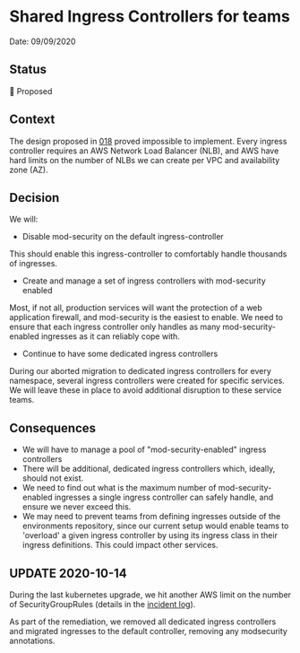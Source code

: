 # Shared Ingress Controllers for teams

Date: 09/09/2020

## Status

🤔 Proposed

## Context

The design proposed in [018](018-Dedicated-Ingress-Controllers.md) proved
impossible to implement. Every ingress controller requires an AWS Network Load
Balancer (NLB), and AWS have hard limits on the number of NLBs we can create
per VPC and availability zone (AZ).

## Decision

We will:

* Disable mod-security on the default ingress-controller

This should enable this ingress-controller to comfortably handle thousands of ingresses.

* Create and manage a set of ingress controllers with mod-security enabled

Most, if not all, production services will want the protection of a web
application firewall, and mod-security is the easiest to enable. We need to
ensure that each ingress controller only handles as many mod-security-enabled
ingresses as it can reliably cope with.

* Continue to have some dedicated ingress controllers

During our aborted migration to dedicated ingress controllers for every
namespace, several ingress controllers were created for specific services. We
will leave these in place to avoid additional disruption to these service
teams.

## Consequences

* We will have to manage a pool of "mod-security-enabled" ingress controllers
* There will be additional, dedicated ingress controllers which, ideally,
  should not exist.
* We need to find out what is the maximum number of mod-security-enabled
  ingresses a single ingress controller can safely handle, and ensure we never
  exceed this.
* We may need to prevent teams from defining ingresses outside of the
  environments repository, since our current setup would enable teams to
  'overload' a given ingress controller by using its ingress class in their
  ingress definitions. This could impact other services.
  
## UPDATE 2020-10-14

During the last kubernetes upgrade, we hit another AWS limit on the number of SecurityGroupRules (details in the [incident log]).

As part of the remediation, we removed all dedicated ingress controllers and migrated ingresses to the default controller, removing any modsecurity annotations.

[incident log]: https://runbooks.cloud-platform.service.justice.gov.uk/incident-log.html#incident-on-2020-10-06-09-07-intermittent-quot-micro-downtimes-quot-on-various-services-using-dedicated-ingress-controllers
